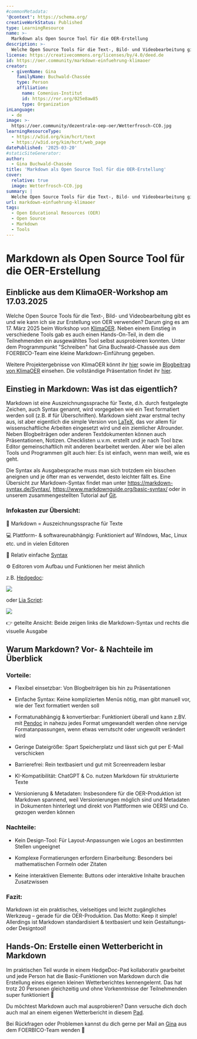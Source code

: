 ```yaml
---
#commonMetadata:
'@context': https://schema.org/
creativeWorkStatus: Published
type: LearningResource
name: >-
  Markdown als Open Source Tool für die OER-Erstellung
description: >-
  Welche Open Source Tools für die Text-, Bild- und Videobearbeitung gibt es und wie kann ich sie zur Erstellung von OER verwenden? Darum ging es am 17. März 2025 beim Workshop von KlimaOER. Unter dem Programmpunkt "Schreiben" hat Gina Buchwald-Chassée aus dem FOERBICO-Team eine kleine Markdown-Einführung gegeben. Mehr über die Vor- und Nachteile von Markdown und warum es für die OER-Erstellung hilfreich sein kann, erfahrt ihr in diesem Blogbeitrag!
license: https://creativecommons.org/licenses/by/4.0/deed.de
id: https://oer.community/markdown-einfuehrung-klimaoer
creator:
  - givenName: Gina
    familyName: Buchwald-Chassée
    type: Person
    affiliation:
      name: Comenius-Institut
      id: https://ror.org/025e8aw85
      type: Organization
inLanguage:
  - de
image: >-
  https://oer.community/dezentrale-oep-oer/Wetterfrosch-CC0.jpg
learningResourceType:
  - https://w3id.org/kim/hcrt/text
  - https://w3id.org/kim/hcrt/web_page
datePublished: '2025-03-20'
#staticSiteGenerator:
author:
  - Gina Buchwald-Chassée
title: 'Markdown als Open Source Tool für die OER-Erstellung'
cover:
  relative: true
  image: Wetterfrosch-CC0.jpg
summary: |
  Welche Open Source Tools für die Text-, Bild- und Videobearbeitung gibt es und wie kann ich sie zur Erstellung von OER verwenden? Darum ging es am 17. März 2025 beim Workshop von KlimaOER. Unter dem Programmpunkt "Schreiben" hat Gina Buchwald-Chassée aus dem FOERBICO-Team eine kleine Markdown-Einführung gegeben. Mehr über die Vor- und Nachteile von Markdown und warum es für die OER-Erstellung hilfreich sein kann, erfahrt ihr in diesem Blogbeitrag!
url: markdown-einfuehrung-klimaoer
tags:
  - Open Educational Resources (OER)
  - Open Source
  - Markdown
  - Tools
---
```



# Markdown als Open Source Tool für die OER-Erstellung 

## Einblicke aus dem KlimaOER-Workshop am 17.03.2025

Welche Open Source Tools für die Text-, Bild- und Videobearbeitung gibt es und wie kann ich sie zur Erstellung von OER verwenden? Darum ging es am 17. März 2025 beim Workshop von [KlimaOER](https://www.ifgeo.uni-bonn.de/de/abteilungen/meteorologie/ag-klimamonitoring/klimaoer/klimaoer). Neben einem Einstieg in verschiedene Tools gab es auch einen Hands-On-Teil, in dem die Teilnehmenden ein ausgewähltes Tool selbst ausprobieren konnten. Unter dem Programmpunkt "Schreiben" hat Gina Buchwald-Chassée aus dem FOERBICO-Team eine kleine Markdown-Einführung gegeben.

Weitere Projektergebnisse von KlimaOER könnt ihr [hier](https://www.ifgeo.uni-bonn.de/de/abteilungen/meteorologie/ag-klimamonitoring/klimaoer/projektergebnisse) sowie im [Blogbeitrag von KlimaOER](https://www.ifgeo.uni-bonn.de/de/abteilungen/meteorologie/ag-klimamonitoring/klimaoer/berichte/open-source-tools-bericht) einsehen. Die vollständige Präsentation findet ihr [hier](https://www.ifgeo.uni-bonn.de/de/abteilungen/meteorologie/ag-klimamonitoring/medien-inhalte/opensourcetools_workshop.pdf/@@download).

## Einstieg in Markdown: Was ist das eigentlich?

Markdown ist eine Auszeichnungssprache für Texte, d.h. durch festgelegte Zeichen, auch Syntax genannt, wird vorgegeben wie ein Text formatiert werden soll (z.B. # für Überschriften). Markdown sieht zwar erstmal techy aus, ist aber eigentlich die simple Version von [LaTeX](https://www.latex-project.org/), das vor allem für wissenschaftliche Arbeiten eingesetzt wird und ein ziemlicher Allrounder. Neben Blogbeiträgen oder anderen Textdokumenten können auch Präsentationen, Notizen. Checklisten u.v.m. erstellt und je nach Tool bzw. Editor gemeinschaftlich mit anderen bearbeitet werden. Aber wie bei allen Tools und Programmen gilt auch hier: Es ist einfach, wenn man weiß, wie es geht. 

Die Syntax als Ausgabesprache muss man sich trotzdem ein bisschen aneignen und je öfter man es verwendet, desto leichter fällt es. Eine Übersicht zur Markdown-Syntax findet man unter https://markdown-syntax.de/Syntax/, https://www.markdownguide.org/basic-syntax/ oder in unserem zusammengestellten Tutorial auf [Git](https://git.rpi-virtuell.de/Comenius-Institut/FOERBICO/src/branch/main/events/workshops/markdown-tutorial.md).


### Infokasten zur Übersicht:

📄 Markdown = Auszeichnungssprache für Texte

💻 Plattform- & softwareunabhängig: Funktioniert auf Windows, Mac, Linux etc. und in vielen Editoren

📝 Relativ einfache [Syntax](https://www.ionos.de/digitalguide/websites/web-entwicklung/markdown/) 

⚙️ Editoren vom Aufbau und Funktionen her meist ähnlich 

z.B. [Hedgedoc](https://hedgedoc.org/):

![](https://pad.gwdg.de/uploads/543d8c09-ac12-4c91-9c2d-235098bb650a.png)

oder [Lia Script](https://liascript.github.io/LiveEditor/):

![](https://pad.gwdg.de/uploads/2634851d-84a2-4107-939b-5200af1ca644.png)

👉 geteilte Ansicht: Beide zeigen links die Markdown-Syntax und rechts die visuelle Ausgabe


## Warum Markdown? Vor- & Nachteile im Überblick

### Vorteile:

- Flexibel einsetzbar: Von Blogbeiträgen bis hin zu Präsentationen

- Einfache Syntax: Keine komplizierten Menüs nötig, man gibt manuell vor, wie der Text formatiert werden soll

- Formatunabhängig & konvertierbar: Funktioniert überall und kann z.BV. mit [Pendoc](https://pandoc.org/) in nahezu jedes Format umgewandelt werden ohne nervige Formatanpassungen, wenn etwas verrutscht oder ungewollt verändert wird

- Geringe Dateigröße: Spart Speicherplatz und lässt sich gut per E-Mail verschicken

- Barrierefrei: Rein textbasiert und gut mit Screenreadern lesbar

- KI-Kompatibilität: ChatGPT & Co. nutzen Markdown für strukturierte Texte

- Versionierung & Metadaten: Insbesondere für die OER-Produktion ist Markdown spannend, weil Versionierungen möglich sind und Metadaten in Dokumenten hinterlegt und direkt von Plattformen wie OERSI und Co. gezogen werden können

### Nachteile:

- Kein Design-Tool: Für Layout-Anpassungen wie Logos an bestimmten Stellen ungeeignet

- Komplexe Formatierungen erfordern Einarbeitung: Besonders bei mathematischen Formeln oder Zitaten

- Keine interaktiven Elemente: Buttons oder interaktive Inhalte brauchen Zusatzwissen

### Fazit:

Markdown ist ein praktisches, vielseitiges und leicht zugängliches Werkzeug – gerade für die OER-Produktion. Das Motto: Keep it simple! Allerdings ist Markdown standardisiert & textbasiert und kein Gestaltungs- oder Designtool!


## Hands-On: Erstelle einen Wetterbericht in Markdown

Im praktischen Teil wurde in einem HedgeDoc-Pad kollaborativ gearbeitet und jede Person hat die Basic-Funktionen von Markdown durch die Erstellung eines eigenen kleinen Wetterberichtes kennengelernt. Das hat trotz 20 Personen gleichzeitig und ohne Vorkenntnisse der Teilnehmenden super funktioniert 🚀

Du möchtest Markdown auch mal ausprobieren? Dann versuche dich doch auch mal an einem eigenen Wetterbericht in diesem [Pad](https://pad.gwdg.de/QOG7P_FSRpKyNNZ-ZVat_Q?both#). 

Bei Rückfragen oder Problemen kannst du dich gerne per Mail an [Gina](mailto:buchwald-chassee@comenius.de) aus dem FOERBICO-Team wenden 📧

